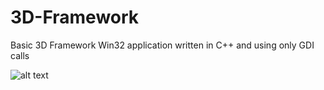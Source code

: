 # 3D-Framework
Basic 3D Framework Win32 application written in C++ and using only GDI calls

![alt text](https://github.com/martinholecekmax/3D-Framework/screenshot.gif "Application Screenshot")
